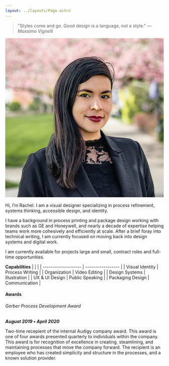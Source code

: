 ```yaml
---
layout: ../layouts/Page.astro
---
```


<div class="split"><div>

> "Styles come and go. Good design is a language, not a style." <cite> — Massimo Vignelli </cite>

</div><div>

![](../assets/Headshot-RT_2020.jpg)

</div></div>

Hi, I’m Rachel. I am a visual designer specializing in process refinement, systems thinking, accessible design, and identity.

I have a background in process printing and package design working with brands such as GE and Honeywell, and nearly a decade of expertise helping teams work more cohesively and efficiently at scale. After a brief foray into technical writing, I am currently focused on moving back into design systems and digital work.

I am currently available for projects large and small, contract roles and full-time opportunities.

**Capabilities**
| | |
| ------------------- | ----------------- |
| Visual Identity | Process Writing |
| Organization | Video Editing |
| Design Systems | Illustration |
| UX & UI Design | Public Speaking |
| Packaging Design | Communication |

#### Awards

###### Gerber Process Development Award

**_August 2019_ • _April 2020_**

Two-time recepient of the internal Audigy company award. This award is one of four awards presented quarterly to individuals within the company. This award is for recognition of excellence in creating, steamlining, and maintaining processes that move the company forward. The recipient is an employee who has created simplicity and structure in the processes, and a known solution provider.
